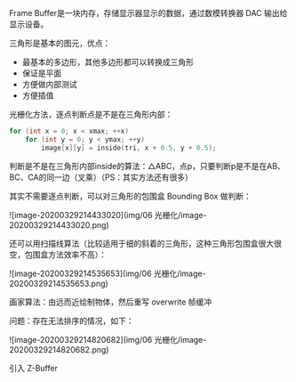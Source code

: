Frame Buffer是一块内存，存储显示器显示的数据，通过数模转换器 DAC 输出给显示设备。



三角形是基本的图元，优点：

- 最基本的多边形，其他多边形都可以转换成三角形
- 保证是平面
- 方便做内部测试
- 方便插值



光栅化方法，逐点判断点是不是在三角形内部：

```c++
for (int x = 0; x < xmax; ++x)
	for (int y = 0; y < ymax; ++y)
		image[x][y] = inside(tri, x + 0.5, y + 0.5);
```



判断是不是在三角形内部inside的算法：△ABC，点p，只要判断p是不是在AB、BC、CA的同一边（叉乘）（PS：其实方法还有很多）



其实不需要逐点判断，可以对三角形的包围盒 Bounding Box  做判断：

![image-20200329214433020](img/06 光栅化/image-20200329214433020.png)



还可以用扫描线算法（比较适用于细的斜着的三角形，这种三角形包围盒很大很空，包围盒方法效率不高）：

![image-20200329214535653](img/06 光栅化/image-20200329214535653.png)



画家算法：由远而近绘制物体，然后重写 overwrite  帧缓冲

问题：存在无法排序的情况，如下：

![image-20200329214820682](img/06 光栅化/image-20200329214820682.png)



引入 Z-Buffer